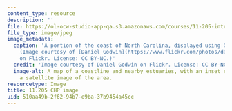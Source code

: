 ```yaml
---
content_type: resource
description: ''
file: https://ol-ocw-studio-app-qa.s3.amazonaws.com/courses/11-205-introduction-to-spatial-analysis-fall-2019/510aa49b2f6294b7e9ba37b9454a45cc_11-205f19.jpg
file_type: image/jpeg
image_metadata:
  caption: 'A portion of the coast of North Carolina, displayed using GIS software.
    (Image courtesy of [Daniel Godwin](https://www.flickr.com/photos/danielg7/321642618)
    on Flickr. License: CC BY-NC.)'
  credit: 'Image courtesy of Daniel Godwin on Flickr. License: CC BY-NC.'
  image-alt: A map of a coastline and nearby estuaries, with an inset rectangle displaying
    a satellite image of the area.
resourcetype: Image
title: 11.205 CHP image
uid: 510aa49b-2f62-94b7-e9ba-37b9454a45cc
---
```

